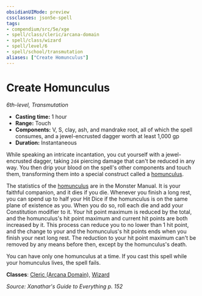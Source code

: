 ```yaml
---
obsidianUIMode: preview
cssclasses: json5e-spell
tags:
- compendium/src/5e/xge
- spell/class/cleric/arcana-domain
- spell/class/wizard
- spell/level/6
- spell/school/transmutation
aliases: ["Create Homunculus"]
---
```

# Create Homunculus
*6th-level, Transmutation*  

- **Casting time:** 1 hour
- **Range:** Touch
- **Components:** V, S, clay, ash, and mandrake root, all of which the spell consumes, and a jewel-encrusted dagger worth at least 1,000 gp
- **Duration:** Instantaneous

While speaking an intricate incantation, you cut yourself with a jewel-encrusted dagger, taking `2d4` piercing damage that can't be reduced in any way. You then drip your blood on the spell's other components and touch them, transforming them into a special construct called a [homunculus](5E2014官方资源/bestiary/construct/homunculus.md).

The statistics of the [homunculus](5E2014官方资源/bestiary/construct/homunculus.md) are in the Monster Manual. It is your faithful companion, and it dies if you die. Whenever you finish a long rest, you can spend up to half your Hit Dice if the homunculus is on the same plane of existence as you. When you do so, roll each die and add your Constitution modifier to it. Your hit point maximum is reduced by the total, and the homunculus's hit point maximum and current hit points are both increased by it. This process can reduce you to no lower than 1 hit point, and the change to your and the homunculus's hit points ends when you finish your next long rest. The reduction to your hit point maximum can't be removed by any means before then, except by the homunculus's death.

You can have only one homunculus at a time. If you cast this spell while your homunculus lives, the spell fails.

**Classes**: [Cleric (Arcana Domain)](5E2014官方资源/classes/cleric-arcana-domain-scag.md), [Wizard](5E2014官方资源/classes/wizard.md)

*Source: Xanathar's Guide to Everything p. 152*